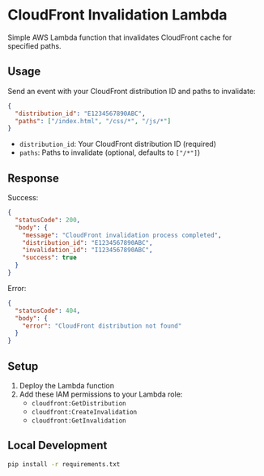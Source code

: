 # CloudFront Invalidation Lambda

Simple AWS Lambda function that invalidates CloudFront cache for specified paths.

## Usage

Send an event with your CloudFront distribution ID and paths to invalidate:

```json
{
  "distribution_id": "E1234567890ABC",
  "paths": ["/index.html", "/css/*", "/js/*"]
}
```

- `distribution_id`: Your CloudFront distribution ID (required)
- `paths`: Paths to invalidate (optional, defaults to `["/*"]`)

## Response

Success:
```json
{
  "statusCode": 200,
  "body": {
    "message": "CloudFront invalidation process completed",
    "distribution_id": "E1234567890ABC",
    "invalidation_id": "I1234567890ABC",
    "success": true
  }
}
```

Error:
```json
{
  "statusCode": 404,
  "body": {
    "error": "CloudFront distribution not found"
  }
}
```

## Setup

1. Deploy the Lambda function
2. Add these IAM permissions to your Lambda role:
   - `cloudfront:GetDistribution`
   - `cloudfront:CreateInvalidation`
   - `cloudfront:GetInvalidation`

## Local Development

```bash
pip install -r requirements.txt
```

